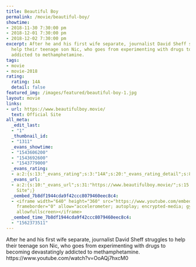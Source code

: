 ```yaml
---
title: Beautiful Boy
permalink: /movie/beautiful-boy/
showtime:
- 2018-11-30 7:30:00 pm
- 2018-12-01 7:30:00 pm
- 2018-12-02 7:30:00 pm
excerpt: After he and his first wife separate, journalist David Sheff struggles to
  help their teenage son Nic, who goes from experimenting with drugs to becoming devastatingly
  addicted to methamphetamine.
tags:
- movie
- movie-2018
rating:
  rating: 14A
  detail: false
featured_img: /images/featured/beautiful-boy-1.jpg
layout: movie
links:
- url: https://www.beautifulboy.movie/
  text: Official Site
all_meta:
  _edit_last:
  - "1"
  _thumbnail_id:
  - "1311"
  _evans_showtime:
  - "1543606200"
  - "1543692600"
  - "1543779000"
  _evans_rating:
  - a:2:{s:13:"_evans_rating";s:3:"14A";s:20:"_evans_rating_detail";s:8:"Drug use";}
  _evans_url:
  - a:2:{s:10:"_evans_url";s:31:"https://www.beautifulboy.movie/";s:15:"_evans_url_name";s:13:"Official
    Site";}
  _oembed_7b8df1944cda9f42ccc8079460eec8c4:
  - <iframe width="640" height="360" src="https://www.youtube.com/embed/OoAQj7hxcM0?feature=oembed"
    frameborder="0" allow="accelerometer; autoplay; encrypted-media; gyroscope; picture-in-picture"
    allowfullscreen></iframe>
  _oembed_time_7b8df1944cda9f42ccc8079460eec8c4:
  - "1562373511"
---
```


<div class="overview" dir="auto">After he and his first wife separate, journalist David Sheff struggles to help their teenage son Nic, who goes from experimenting with drugs to becoming devastatingly addicted to methamphetamine. https://www.youtube.com/watch?v=OoAQj7hxcM0 </div>